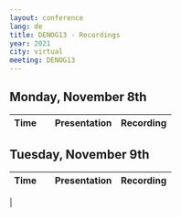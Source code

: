 ```yaml
---
layout: conference
lang: de
title: DENOG13 - Recordings
year: 2021
city: virtual
meeting: DENOG13
---
```



## Monday, November 8th

| Time  |                                | Presentation                  |  Recording                    |
|-------|--------------------------------|-------------------------------|-------------------------------|

## Tuesday, November 9th

| Time  |                                | Presentation                  |  Recording                    |
|-------|--------------------------------|-------------------------------|-------------------------------|
|














